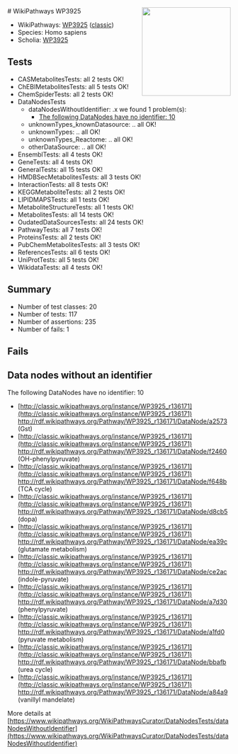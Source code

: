 <img style="float: right; width: 200px" src="https://upload.wikimedia.org/wikipedia/commons/thumb/8/83/Wplogo_with_text_500.png/640px-Wplogo_with_text_500.png" />
# WikiPathways WP3925

* WikiPathways: [WP3925](https://wikipathways.org/pathways/WP3925) ([classic](https://classic.wikipathways.org/instance/WP3925))
* Species: Homo sapiens
* Scholia: [WP3925](https://scholia.toolforge.org/wikipathways/WP3925)
## Tests
* CASMetabolitesTests: all 2 tests OK!
* ChEBIMetabolitesTests: all 5 tests OK!
* ChemSpiderTests: all 2 tests OK!
* DataNodesTests
    * dataNodesWithoutIdentifier: .x we found 1 problem(s):
        * [The following DataNodes have no identifier: 10](#8792c490)
    * unknownTypes_knownDatasource: .. all OK!
    * unknownTypes: .. all OK!
    * unknownTypes_Reactome: .. all OK!
    * otherDataSource: .. all OK!
* EnsemblTests: all 4 tests OK!
* GeneTests: all 4 tests OK!
* GeneralTests: all 15 tests OK!
* HMDBSecMetabolitesTests: all 3 tests OK!
* InteractionTests: all 8 tests OK!
* KEGGMetaboliteTests: all 2 tests OK!
* LIPIDMAPSTests: all 1 tests OK!
* MetaboliteStructureTests: all 1 tests OK!
* MetabolitesTests: all 14 tests OK!
* OudatedDataSourcesTests: all 24 tests OK!
* PathwayTests: all 7 tests OK!
* ProteinsTests: all 2 tests OK!
* PubChemMetabolitesTests: all 3 tests OK!
* ReferencesTests: all 6 tests OK!
* UniProtTests: all 5 tests OK!
* WikidataTests: all 4 tests OK!


## Summary

* Number of test classes: 20
* Number of tests: 117
* Number of assertions: 235
* Number of fails: 1

## Fails

<a name="8792c490" />

## Data nodes without an identifier

The following DataNodes have no identifier: 10

* [http://classic.wikipathways.org/instance/WP3925_r136171](http://classic.wikipathways.org/instance/WP3925_r136171) http://rdf.wikipathways.org/Pathway/WP3925_r136171/DataNode/a2573 (Gst)
* [http://classic.wikipathways.org/instance/WP3925_r136171](http://classic.wikipathways.org/instance/WP3925_r136171) http://rdf.wikipathways.org/Pathway/WP3925_r136171/DataNode/f2460 (OH-phenylpyruvate)
* [http://classic.wikipathways.org/instance/WP3925_r136171](http://classic.wikipathways.org/instance/WP3925_r136171) http://rdf.wikipathways.org/Pathway/WP3925_r136171/DataNode/f648b (TCA cycle)
* [http://classic.wikipathways.org/instance/WP3925_r136171](http://classic.wikipathways.org/instance/WP3925_r136171) http://rdf.wikipathways.org/Pathway/WP3925_r136171/DataNode/d8cb5 (dopa)
* [http://classic.wikipathways.org/instance/WP3925_r136171](http://classic.wikipathways.org/instance/WP3925_r136171) http://rdf.wikipathways.org/Pathway/WP3925_r136171/DataNode/ea39c (glutamate metabolism)
* [http://classic.wikipathways.org/instance/WP3925_r136171](http://classic.wikipathways.org/instance/WP3925_r136171) http://rdf.wikipathways.org/Pathway/WP3925_r136171/DataNode/ce2ac (indole-pyruvate)
* [http://classic.wikipathways.org/instance/WP3925_r136171](http://classic.wikipathways.org/instance/WP3925_r136171) http://rdf.wikipathways.org/Pathway/WP3925_r136171/DataNode/a7d30 (phenylpyruvate)
* [http://classic.wikipathways.org/instance/WP3925_r136171](http://classic.wikipathways.org/instance/WP3925_r136171) http://rdf.wikipathways.org/Pathway/WP3925_r136171/DataNode/a1fd0 (pyruvate metabolism)
* [http://classic.wikipathways.org/instance/WP3925_r136171](http://classic.wikipathways.org/instance/WP3925_r136171) http://rdf.wikipathways.org/Pathway/WP3925_r136171/DataNode/bbafb (urea cycle)
* [http://classic.wikipathways.org/instance/WP3925_r136171](http://classic.wikipathways.org/instance/WP3925_r136171) http://rdf.wikipathways.org/Pathway/WP3925_r136171/DataNode/a84a9 (vanillyl mandelate)


More details at [https://www.wikipathways.org/WikiPathwaysCurator/DataNodesTests/dataNodesWithoutIdentifier](https://www.wikipathways.org/WikiPathwaysCurator/DataNodesTests/dataNodesWithoutIdentifier)


